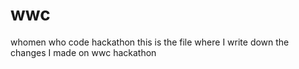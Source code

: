 # wwc
whomen who code hackathon
this is the file where I write down the changes I made on wwc hackathon
